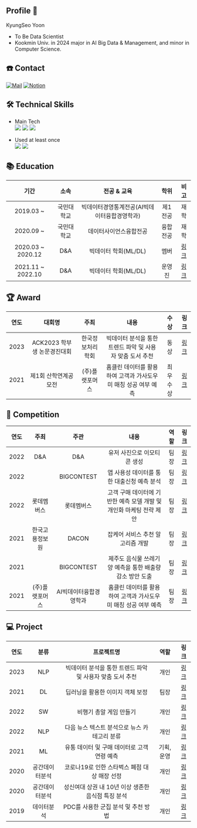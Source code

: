## Profile 👋
KyungSeo Yoon
* To Be Data Scientist
* Kookmin Univ. in 2024 major in AI Big Data & Management, and minor in Computer Science.


## ☎️ Contact
[![Mail](https://img.shields.io/badge/rudtj0107@gmail.com-e10915?style=flat-square&logo=Gmail&logoColor=white)](rudtj0107@gmail.com)
[![Notion](https://img.shields.io/badge/Notion-000000?style=flat-square&logo=Notion&logoColor=white)](https://www.notion.so/s-History-343b8f9b860846d19562d0cf0a43d024)

## 🛠 Technical Skills
 * Main Tech  
<img src="https://img.shields.io/badge/Python-3776AB?style=flat&logo=Python&logoColor=white"/> <img src="https://img.shields.io/badge/PyTorch-EE4C2C?style=flat&logo=PyTorch&logoColor=white"/> <img src="https://img.shields.io/badge/Jupyter-F37626?style=flat&logo=Jupyter&logoColor=white"/> 

 * Used at least once  
<img src="https://img.shields.io/badge/SQL-4479A1?style=flat&logo=MySQL&logoColor=white"/> <img src="https://img.shields.io/badge/TensorFlow-FF6F00?style=flat&logo=TensorFlow&logoColor=white"/> 

    
## 📚 Education

| 기간 | 소속 | 전공 & 교육 | 학위 | 비고 |
| :------: | :------: | :------: | :------: | :------: |
| 2019.03 ~ | 국민대학교  | 빅데이터경영통계전공(AI빅데이터융합경영학과) | 제1전공 | 재학 |
| 2020.09 ~ | 국민대학교 | 데이터사이언스융합전공 | 융합전공 | 재학 |
| 2020.03 ~ 2020.12 | D&A | 빅데이터 학회(ML/DL) | 멤버 | [링크](https://cms.kookmin.ac.kr/kmu-dna/index.do)|
| 2021.11 ~ 2022.10 | D&A | 빅데이터 학회(ML/DL) | 운영진 | [링크](https://cms.kookmin.ac.kr/kmu-dna/index.do)|
   
## 🏆 Award  

| 연도 | 대회명 | 주최 | 내용 | 수상 | 링크 |    
| :------: | :------: | :------: | :------: | :------: | :------: |  
| 2023 | ACK2023 학부생 논문경진대회 | 한국정보처리학회 | 빅데이터 분석을 통한 트렌드 파악 및 사용자 맞춤 도서 추천 | 동상 | [링크](https://github.com/yoonkyungseo/KMU_project/tree/main/Latest_BigData_Technology/2023%20KIPS-ACK) |  
| 2021 | 제1회 산학연계공모전 | (주)플랫포머스 | 홈클린 데이터를 활용하여 고객과 가사도우미 매칭 성공 여부 예측 | 최우수상 | [링크](https://github.com/jinho5913/ML_Developing-a-Purchase-Forecast-model) |  


## 🏅 Competition

| 연도 | 주최 | 주관 | 내용 | 역할 | 링크 |
| :------: | :------: | :------: | :------: | :------: | :------: |
| 2022 | D&A | D&A | 유저 사진으로 이모티콘 생성 | 팀장 | [링크](https://github.com/yoonkyungseo/KMU_DnA/tree/main/Conference_Session) |
| 2022 |  | BIGCONTEST | 앱 사용성 데이터를 통한 대출신청 예측 분석 | 팀장 | [링크](https://github.com/yoonkyungseo/Competition/tree/main/2022_Bigdata_Contest) |
| 2022 | 롯데멤버스 | 롯데멤버스 | 고객 구매 데이터에 기반한 예측 모델 개발 및 개인화 마케팅 전략 제안 | 팀장 | [링크](https://github.com/yoonkyungseo/Competition/tree/main/7th_LotteMembers_Bigdata_Contest) |
| 2021 | 한국고용정보원 | DACON | 잡케어 서비스 추천 알고리즘 개발 | 팀장 | [링크](https://github.com/yoonkyungseo/Competition/tree/main/DACON-Jobcare_Recommendation_Algorithm_Competition) |
| 2021 |  | BIGCONTEST | 제주도 음식물 쓰레기양 예측을 통한 배출량 감소 방안 도출 | 팀장 | [링크](https://github.com/yoonkyungseo/Competition/tree/main/2021_Bigdata_Contest) |
| 2021 | (주)플랫포머스 | AI빅데이터융합경영학과 | 홈클린 데이터를 활용하여 고객과 가사도우미 매칭 성공 여부 예측 | 팀장 | [링크](https://github.com/jinho5913/ML_Developing-a-Purchase-Forecast-model) |



## 💻  Project

| 연도 | 분류 | 프로젝트명 | 역할 | 링크 |
| :------: | :------: | :------: | :------: | :------: |
| 2023 | NLP | 빅데이터 분석을 통한 트렌드 파악 및 사용자 맞춤 도서 추천 | 개인 | [링크](https://github.com/yoonkyungseo/KMU_project/tree/main/Latest_BigData_Technology) |
| 2021 | DL | 딥러닝을 활용한 이미지 객체 보정 | 팀장 | [링크](https://github.com/yoonkyungseo/KMU_project/tree/main/Deep_Learning) |
| 2022 | SW | 비행기 총알 게임 만들기 | 개인 | [링크](https://github.com/yoonkyungseo/KMU_project/tree/main/Science%26Software_Thinking) |
| 2022 | NLP | 다음 뉴스 텍스트 분석으로 뉴스 카테고리 분류 | 개인 | [링크](https://github.com/yoonkyungseo/KMU_project/tree/main/Textdata_Analysis) |
| 2021 | ML | 유통 데이터 및 구매 데이터로 고객 연령 예측 | 기획, 운영 | [링크](https://github.com/yoonkyungseo/KMU_project/tree/main/Machine_Learning) |
| 2020 | 공간데이터분석 | 코로나19로 인한 스타벅스 폐점 대상 매장 선정 | 개인 | [링크](https://github.com/yoonkyungseo/KMU_project/tree/main/Spatial_BigData_Analysis) |
| 2020 | 공간데이터분석 | 성신여대 상권 내 10년 이상 생존한 음식점 특징 분석 | 개인 | [링크](https://github.com/yoonkyungseo/KMU_project/tree/main/Spatial_BigData_Analysis) |
| 2019 | 데이터분석 | PDC를 사용한 군집 분석 및 추천 방법 | 개인 | [링크](https://github.com/yoonkyungseo/KMU_project/tree/main/Analysis_programming) |
